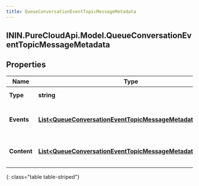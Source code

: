 ```yaml
---
title: QueueConversationEventTopicMessageMetadata
---
```

## ININ.PureCloudApi.Model.QueueConversationEventTopicMessageMetadata

## Properties

|Name | Type | Description | Notes|
|------------ | ------------- | ------------- | -------------|
| **Type** | **string** | Message type. | [optional] |
| **Events** | [**List&lt;QueueConversationEventTopicMessageMetadataEvent&gt;**](QueueConversationEventTopicMessageMetadataEvent.html) | List of message events, if any | [optional] |
| **Content** | [**List&lt;QueueConversationEventTopicMessageMetadataContent&gt;**](QueueConversationEventTopicMessageMetadataContent.html) | List of message content, if any | [optional] |
{: class="table table-striped"}


